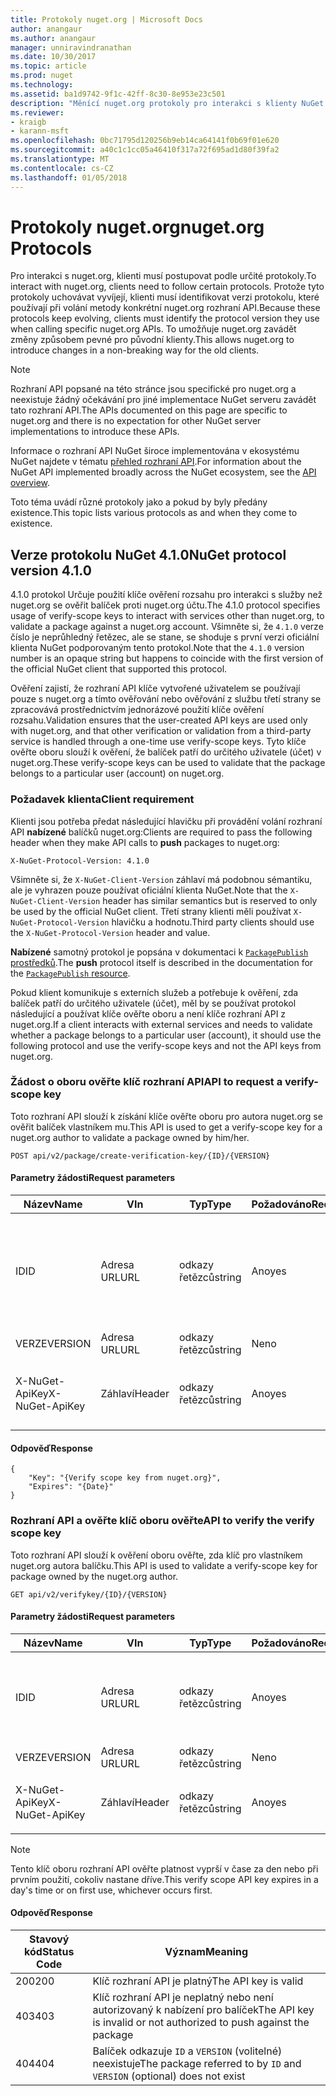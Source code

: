 ```yaml
---
title: Protokoly nuget.org | Microsoft Docs
author: anangaur
ms.author: anangaur
manager: unniravindranathan
ms.date: 10/30/2017
ms.topic: article
ms.prod: nuget
ms.technology: 
ms.assetid: ba1d9742-9f1c-42ff-8c30-8e953e23c501
description: "Měnící nuget.org protokoly pro interakci s klienty NuGet."
ms.reviewer:
- kraigb
- karann-msft
ms.openlocfilehash: 0bc71795d120256b9eb14ca64141f0b69f01e620
ms.sourcegitcommit: a40c1c1cc05a46410f317a72f695ad1d80f39fa2
ms.translationtype: MT
ms.contentlocale: cs-CZ
ms.lasthandoff: 01/05/2018
---
```

# <a name="nugetorg-protocols"></a><span data-ttu-id="7c49c-103">Protokoly nuget.org</span><span class="sxs-lookup"><span data-stu-id="7c49c-103">nuget.org Protocols</span></span>

<span data-ttu-id="7c49c-104">Pro interakci s nuget.org, klienti musí postupovat podle určité protokoly.</span><span class="sxs-lookup"><span data-stu-id="7c49c-104">To interact with nuget.org, clients need to follow certain protocols.</span></span> <span data-ttu-id="7c49c-105">Protože tyto protokoly uchovávat vyvíjejí, klienti musí identifikovat verzi protokolu, které používají při volání metody konkrétní nuget.org rozhraní API.</span><span class="sxs-lookup"><span data-stu-id="7c49c-105">Because these protocols keep evolving, clients must identify the protocol version they use when calling specific nuget.org APIs.</span></span> <span data-ttu-id="7c49c-106">To umožňuje nuget.org zavádět změny způsobem pevné pro původní klienty.</span><span class="sxs-lookup"><span data-stu-id="7c49c-106">This allows nuget.org to introduce changes in a non-breaking way for the old clients.</span></span>

> [!Note]
> <span data-ttu-id="7c49c-107">Rozhraní API popsané na této stránce jsou specifické pro nuget.org a neexistuje žádný očekávání pro jiné implementace NuGet serveru zavádět tato rozhraní API.</span><span class="sxs-lookup"><span data-stu-id="7c49c-107">The APIs documented on this page are specific to nuget.org and there is no expectation for other NuGet server implementations to introduce these APIs.</span></span> 

<span data-ttu-id="7c49c-108">Informace o rozhraní API NuGet široce implementována v ekosystému NuGet najdete v tématu [přehled rozhraní API](overview.md).</span><span class="sxs-lookup"><span data-stu-id="7c49c-108">For information about the NuGet API implemented broadly across the NuGet ecosystem, see the [API overview](overview.md).</span></span>

<span data-ttu-id="7c49c-109">Toto téma uvádí různé protokoly jako a pokud by byly předány existence.</span><span class="sxs-lookup"><span data-stu-id="7c49c-109">This topic lists various protocols as and when they come to existence.</span></span>

## <a name="nuget-protocol-version-410"></a><span data-ttu-id="7c49c-110">Verze protokolu NuGet 4.1.0</span><span class="sxs-lookup"><span data-stu-id="7c49c-110">NuGet protocol version 4.1.0</span></span>

<span data-ttu-id="7c49c-111">4.1.0 protokol Určuje použití klíče ověření rozsahu pro interakci s služby než nuget.org se ověřit balíček proti nuget.org účtu.</span><span class="sxs-lookup"><span data-stu-id="7c49c-111">The 4.1.0 protocol specifies usage of verify-scope keys to interact with services other than nuget.org, to validate a package against a nuget.org account.</span></span> <span data-ttu-id="7c49c-112">Všimněte si, že `4.1.0` verze číslo je neprůhledný řetězec, ale se stane, se shoduje s první verzi oficiální klienta NuGet podporovaným tento protokol.</span><span class="sxs-lookup"><span data-stu-id="7c49c-112">Note that the `4.1.0` version number is an opaque string but happens to coincide with the first version of the official NuGet client that supported this protocol.</span></span>

<span data-ttu-id="7c49c-113">Ověření zajistí, že rozhraní API klíče vytvořené uživatelem se používají pouze s nuget.org a tímto ověřování nebo ověřování z službu třetí strany se zpracovává prostřednictvím jednorázové použití klíče ověření rozsahu.</span><span class="sxs-lookup"><span data-stu-id="7c49c-113">Validation ensures that the user-created API keys are used only with nuget.org, and that other verification or validation from a third-party service is handled through a one-time use verify-scope keys.</span></span> <span data-ttu-id="7c49c-114">Tyto klíče ověřte oboru slouží k ověření, že balíček patří do určitého uživatele (účet) v nuget.org.</span><span class="sxs-lookup"><span data-stu-id="7c49c-114">These verify-scope keys can be used to validate that the package belongs to a particular user (account) on nuget.org.</span></span>

### <a name="client-requirement"></a><span data-ttu-id="7c49c-115">Požadavek klienta</span><span class="sxs-lookup"><span data-stu-id="7c49c-115">Client requirement</span></span>

<span data-ttu-id="7c49c-116">Klienti jsou potřeba předat následující hlavičku při provádění volání rozhraní API **nabízené** balíčků nuget.org:</span><span class="sxs-lookup"><span data-stu-id="7c49c-116">Clients are required to pass the following header when they make API calls to **push** packages to nuget.org:</span></span>

```
X-NuGet-Protocol-Version: 4.1.0
```

<span data-ttu-id="7c49c-117">Všimněte si, že `X-NuGet-Client-Version` záhlaví má podobnou sémantiku, ale je vyhrazen pouze používat oficiální klienta NuGet.</span><span class="sxs-lookup"><span data-stu-id="7c49c-117">Note that the `X-NuGet-Client-Version` header has similar semantics but is reserved to only be used by the official NuGet client.</span></span> <span data-ttu-id="7c49c-118">Třetí strany klienti měli používat `X-NuGet-Protocol-Version` hlavičku a hodnotu.</span><span class="sxs-lookup"><span data-stu-id="7c49c-118">Third party clients should use the `X-NuGet-Protocol-Version` header and value.</span></span>

<span data-ttu-id="7c49c-119">**Nabízené** samotný protokol je popsána v dokumentaci k [ `PackagePublish` prostředků](package-publish-resource.md).</span><span class="sxs-lookup"><span data-stu-id="7c49c-119">The **push** protocol itself is described in the documentation for the [`PackagePublish` resource](package-publish-resource.md).</span></span>

<span data-ttu-id="7c49c-120">Pokud klient komunikuje s externích služeb a potřebuje k ověření, zda balíček patří do určitého uživatele (účet), měl by se používat protokol následující a používat klíče ověřte oboru a není klíče rozhraní API z nuget.org.</span><span class="sxs-lookup"><span data-stu-id="7c49c-120">If a client interacts with external services and needs to validate whether a package belongs to a particular user (account), it should use the following protocol and use the verify-scope keys and not the API keys from nuget.org.</span></span>

### <a name="api-to-request-a-verify-scope-key"></a><span data-ttu-id="7c49c-121">Žádost o oboru ověřte klíč rozhraní API</span><span class="sxs-lookup"><span data-stu-id="7c49c-121">API to request a verify-scope key</span></span>

<span data-ttu-id="7c49c-122">Toto rozhraní API slouží k získání klíče ověřte oboru pro autora nuget.org se ověřit balíček vlastníkem mu.</span><span class="sxs-lookup"><span data-stu-id="7c49c-122">This API is used to get a verify-scope key for a nuget.org author to validate a package owned by him/her.</span></span>

```
POST api/v2/package/create-verification-key/{ID}/{VERSION}
```

#### <a name="request-parameters"></a><span data-ttu-id="7c49c-123">Parametry žádosti</span><span class="sxs-lookup"><span data-stu-id="7c49c-123">Request parameters</span></span>

<span data-ttu-id="7c49c-124">Název</span><span class="sxs-lookup"><span data-stu-id="7c49c-124">Name</span></span>           | <span data-ttu-id="7c49c-125">V</span><span class="sxs-lookup"><span data-stu-id="7c49c-125">In</span></span>     | <span data-ttu-id="7c49c-126">Typ</span><span class="sxs-lookup"><span data-stu-id="7c49c-126">Type</span></span>   | <span data-ttu-id="7c49c-127">Požadováno</span><span class="sxs-lookup"><span data-stu-id="7c49c-127">Required</span></span> | <span data-ttu-id="7c49c-128">Poznámky</span><span class="sxs-lookup"><span data-stu-id="7c49c-128">Notes</span></span>
-------------- | ------ | ------ | -------- | -----
<span data-ttu-id="7c49c-129">ID</span><span class="sxs-lookup"><span data-stu-id="7c49c-129">ID</span></span>             | <span data-ttu-id="7c49c-130">Adresa URL</span><span class="sxs-lookup"><span data-stu-id="7c49c-130">URL</span></span>    | <span data-ttu-id="7c49c-131">odkazy řetězců</span><span class="sxs-lookup"><span data-stu-id="7c49c-131">string</span></span> | <span data-ttu-id="7c49c-132">Ano</span><span class="sxs-lookup"><span data-stu-id="7c49c-132">yes</span></span>      | <span data-ttu-id="7c49c-133">Balíček identidier, pro které je požadováno ověřte, zda klíč oboru</span><span class="sxs-lookup"><span data-stu-id="7c49c-133">The package identidier for which the verify scope key is requested</span></span>
<span data-ttu-id="7c49c-134">VERZE</span><span class="sxs-lookup"><span data-stu-id="7c49c-134">VERSION</span></span>        | <span data-ttu-id="7c49c-135">Adresa URL</span><span class="sxs-lookup"><span data-stu-id="7c49c-135">URL</span></span>    | <span data-ttu-id="7c49c-136">odkazy řetězců</span><span class="sxs-lookup"><span data-stu-id="7c49c-136">string</span></span> | <span data-ttu-id="7c49c-137">Ne</span><span class="sxs-lookup"><span data-stu-id="7c49c-137">no</span></span>       | <span data-ttu-id="7c49c-138">Verze balíčku</span><span class="sxs-lookup"><span data-stu-id="7c49c-138">The package version</span></span>
<span data-ttu-id="7c49c-139">X-NuGet-ApiKey</span><span class="sxs-lookup"><span data-stu-id="7c49c-139">X-NuGet-ApiKey</span></span> | <span data-ttu-id="7c49c-140">Záhlaví</span><span class="sxs-lookup"><span data-stu-id="7c49c-140">Header</span></span> | <span data-ttu-id="7c49c-141">odkazy řetězců</span><span class="sxs-lookup"><span data-stu-id="7c49c-141">string</span></span> | <span data-ttu-id="7c49c-142">Ano</span><span class="sxs-lookup"><span data-stu-id="7c49c-142">yes</span></span>      | <span data-ttu-id="7c49c-143">Třeba `X-NuGet-ApiKey: {USER_API_KEY}`.</span><span class="sxs-lookup"><span data-stu-id="7c49c-143">For example, `X-NuGet-ApiKey: {USER_API_KEY}`</span></span>

#### <a name="response"></a><span data-ttu-id="7c49c-144">Odpověď</span><span class="sxs-lookup"><span data-stu-id="7c49c-144">Response</span></span>

```
{
    "Key": "{Verify scope key from nuget.org}",
    "Expires": "{Date}"
}
```

### <a name="api-to-verify-the-verify-scope-key"></a><span data-ttu-id="7c49c-145">Rozhraní API a ověřte klíč oboru ověřte</span><span class="sxs-lookup"><span data-stu-id="7c49c-145">API to verify the verify scope key</span></span>

<span data-ttu-id="7c49c-146">Toto rozhraní API slouží k ověření oboru ověřte, zda klíč pro vlastníkem nuget.org autora balíčku.</span><span class="sxs-lookup"><span data-stu-id="7c49c-146">This API is used to validate a verify-scope key for package owned by the nuget.org author.</span></span>

```
GET api/v2/verifykey/{ID}/{VERSION}
```

#### <a name="request-parameters"></a><span data-ttu-id="7c49c-147">Parametry žádosti</span><span class="sxs-lookup"><span data-stu-id="7c49c-147">Request parameters</span></span>

<span data-ttu-id="7c49c-148">Název</span><span class="sxs-lookup"><span data-stu-id="7c49c-148">Name</span></span>           | <span data-ttu-id="7c49c-149">V</span><span class="sxs-lookup"><span data-stu-id="7c49c-149">In</span></span>     | <span data-ttu-id="7c49c-150">Typ</span><span class="sxs-lookup"><span data-stu-id="7c49c-150">Type</span></span>   | <span data-ttu-id="7c49c-151">Požadováno</span><span class="sxs-lookup"><span data-stu-id="7c49c-151">Required</span></span> | <span data-ttu-id="7c49c-152">Poznámky</span><span class="sxs-lookup"><span data-stu-id="7c49c-152">Notes</span></span>
-------------  | ------ | ------ | -------- | -----
<span data-ttu-id="7c49c-153">ID</span><span class="sxs-lookup"><span data-stu-id="7c49c-153">ID</span></span>             | <span data-ttu-id="7c49c-154">Adresa URL</span><span class="sxs-lookup"><span data-stu-id="7c49c-154">URL</span></span>    | <span data-ttu-id="7c49c-155">odkazy řetězců</span><span class="sxs-lookup"><span data-stu-id="7c49c-155">string</span></span> | <span data-ttu-id="7c49c-156">Ano</span><span class="sxs-lookup"><span data-stu-id="7c49c-156">yes</span></span>      | <span data-ttu-id="7c49c-157">Identifikátor balíčku, jehož klíč oboru ověřte, zda je požadováno</span><span class="sxs-lookup"><span data-stu-id="7c49c-157">The package identifier for which the verify scope key is requested</span></span>
<span data-ttu-id="7c49c-158">VERZE</span><span class="sxs-lookup"><span data-stu-id="7c49c-158">VERSION</span></span>        | <span data-ttu-id="7c49c-159">Adresa URL</span><span class="sxs-lookup"><span data-stu-id="7c49c-159">URL</span></span>    | <span data-ttu-id="7c49c-160">odkazy řetězců</span><span class="sxs-lookup"><span data-stu-id="7c49c-160">string</span></span> | <span data-ttu-id="7c49c-161">Ne</span><span class="sxs-lookup"><span data-stu-id="7c49c-161">no</span></span>       | <span data-ttu-id="7c49c-162">Verze balíčku</span><span class="sxs-lookup"><span data-stu-id="7c49c-162">The package version</span></span>
<span data-ttu-id="7c49c-163">X-NuGet-ApiKey</span><span class="sxs-lookup"><span data-stu-id="7c49c-163">X-NuGet-ApiKey</span></span> | <span data-ttu-id="7c49c-164">Záhlaví</span><span class="sxs-lookup"><span data-stu-id="7c49c-164">Header</span></span> | <span data-ttu-id="7c49c-165">odkazy řetězců</span><span class="sxs-lookup"><span data-stu-id="7c49c-165">string</span></span> | <span data-ttu-id="7c49c-166">Ano</span><span class="sxs-lookup"><span data-stu-id="7c49c-166">yes</span></span>      | <span data-ttu-id="7c49c-167">Třeba `X-NuGet-ApiKey: {VERIFY_SCOPE_KEY}`.</span><span class="sxs-lookup"><span data-stu-id="7c49c-167">For example, `X-NuGet-ApiKey: {VERIFY_SCOPE_KEY}`</span></span>

> [!Note]
> <span data-ttu-id="7c49c-168">Tento klíč oboru rozhraní API ověřte platnost vyprší v čase za den nebo při prvním použití, cokoliv nastane dříve.</span><span class="sxs-lookup"><span data-stu-id="7c49c-168">This verify scope API key expires in a day's time or on first use, whichever occurs first.</span></span>

#### <a name="response"></a><span data-ttu-id="7c49c-169">Odpověď</span><span class="sxs-lookup"><span data-stu-id="7c49c-169">Response</span></span>

<span data-ttu-id="7c49c-170">Stavový kód</span><span class="sxs-lookup"><span data-stu-id="7c49c-170">Status Code</span></span> | <span data-ttu-id="7c49c-171">Význam</span><span class="sxs-lookup"><span data-stu-id="7c49c-171">Meaning</span></span>
----------- | -------
<span data-ttu-id="7c49c-172">200</span><span class="sxs-lookup"><span data-stu-id="7c49c-172">200</span></span>         | <span data-ttu-id="7c49c-173">Klíč rozhraní API je platný</span><span class="sxs-lookup"><span data-stu-id="7c49c-173">The API key is valid</span></span>
<span data-ttu-id="7c49c-174">403</span><span class="sxs-lookup"><span data-stu-id="7c49c-174">403</span></span>         | <span data-ttu-id="7c49c-175">Klíč rozhraní API je neplatný nebo není autorizovaný k nabízení pro balíček</span><span class="sxs-lookup"><span data-stu-id="7c49c-175">The API key is invalid or not authorized to push against the package</span></span>
<span data-ttu-id="7c49c-176">404</span><span class="sxs-lookup"><span data-stu-id="7c49c-176">404</span></span>         | <span data-ttu-id="7c49c-177">Balíček odkazuje `ID` a `VERSION` (volitelné) neexistuje</span><span class="sxs-lookup"><span data-stu-id="7c49c-177">The package referred to by `ID` and `VERSION` (optional) does not exist</span></span>
